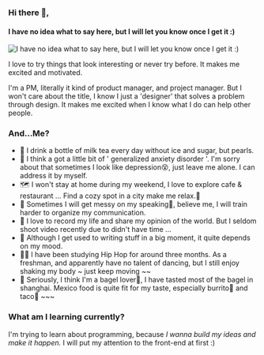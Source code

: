 ### Hi there 👋,  
#### I have no idea what to say here, but I will let you know once I get it :)
![I have no idea what to say here, but I will let you know once I get it :)](https://user-images.githubusercontent.com/39761827/90970788-a1497b00-e53b-11ea-9b36-8c5e8984a7f4.png)

I love to try things that look interesting or never try before. It makes me excited and motivated. 

I'm a PM, literally it kind of product manager, and project manager. But I won't care about the title, I know I just a  'designer' that solves a problem through design. It makes me excited when I know what I do can help other people.

### And...Me?
- 🥛 I drink a bottle of milk tea every day without ice and sugar, but pearls.
- 🤯 I think a got a little bit of ' generalized anxiety disorder '. I'm sorry about that sometimes I look like depression😵, just leave me alone. I can address it by myself.
- 🗺 I won't stay at home during my weekend, I love to explore cafe & restaurant ...  Find a cozy spot in a city make me relax.🤟
- 🤡 Sometimes I will get messy on my speaking🙇‍, believe me, I will train harder to organize my communication. 
- 📸 I love to record my life and share my opinion of the world. But I seldom shoot video recently due to didn't have time ...
- 📝 Although I get used to writing stuff in a big moment, it quite depends on my mood. 
- 💃🏾 I have been studying Hip Hop for around three months. As a freshman, and apparently have no talent of dancing, but I still enjoy shaking my body ~ just keep moving ~~
- 🥯 Seriously, I think I'm a bagel lover🥯, I have tasted most of the bagel in shanghai. Mexico food is quite fit for my taste, especially burrito🌯 and taco🌮 ~~~ 

### What am I learning currently?
I'm trying to learn about programming, because *I wanna build my ideas and make it happen.*
I  will put my attention to the front-end at first :)


